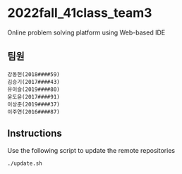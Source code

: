 # 2022fall_41class_team3

Online problem solving platform using Web-based IDE

## 팀원 
```
강동헌(2018####59)
김승기(2017####43)
유이슬(2019####80)
윤도윤(2017####91)
이상준(2019####37)
이주연(2016####87)
```

## Instructions

Use the following script to update the remote repositories
```
./update.sh
```